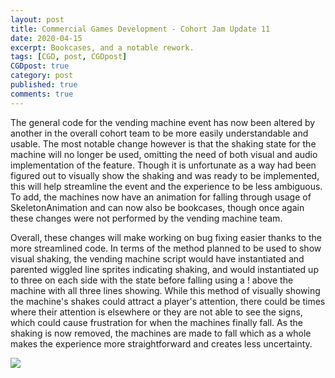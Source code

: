 ```yaml
---
layout: post
title: Commercial Games Development - Cohort Jam Update 11
date: 2020-04-15
excerpt: Bookcases, and a notable rework.
tags: [CGD, post, CGDpost]
CGDpost: true
category: post
published: true
comments: true
--- 
```

The general code for the vending machine event has now been altered by another in the overall cohort team to be more easily understandable and usable. The most notable change however is that the shaking state for the machine will no longer be used, omitting the need of both visual and audio implementation of the feature. Though it is unfortunate as a way had been figured out to visually show the shaking and was ready to be implemented, this will help streamline the event and the experience to be less ambiguous. To add, the machines now have an animation for falling through usage of SkeletonAnimation and can now also be bookcases, though once again these changes were not performed by the vending machine team. 

Overall, these changes will make working on bug fixing easier thanks to the more streamlined code. In terms of the method planned to be used to show visual shaking, the vending machine script would have instantiated and parented wiggled line sprites indicating shaking, and would instantiated up to three on each side with the state before falling using a ! above the machine with all three lines showing. While this method of visually showing the machine's shakes could attract a player's attention, there could be times where their attention is elsewhere or they are not able to see the signs, which could cause frustration for when the machines finally fall. As the shaking is now removed, the machines are made to fall which as a whole makes the experience more straightforward and creates less uncertainty. 

<a href="https://i.imgur.com/gdwsd1r.gif"><img src="https://i.imgur.com/gdwsd1r.gif"></a>